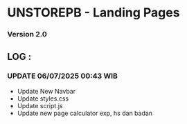 # UNSTOREPB - Landing Pages
### Version 2.0

## LOG :
  ### UPDATE 06/07/2025 00:43 WIB
 - Update New Navbar
 - Update styles.css
 - Update script.js
 - Update new page calculator exp, hs dan badan
